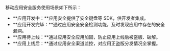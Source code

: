 移动应用安全服务使用场景如下所示：
- **应用开发中：**应用安全提供了安全键盘等 SDK，供开发者集成。
- **应用开发完毕：**通过应用安全安全检测功能，及时发现应用中存在的安全漏洞。
- **应用待上线：**通过应用安全应用加固，防止应用上线后被盗版、破解。
- **应用上线后：**通过应用安全渠道监控，对应用正盗版分发情况全掌握。
